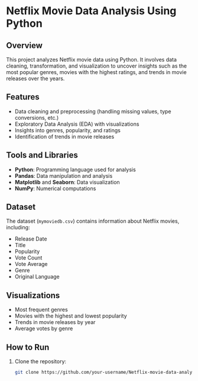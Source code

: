 # Netflix Movie Data Analysis Using Python

## Overview
This project analyzes Netflix movie data using Python. It involves data cleaning, transformation, and visualization to uncover insights such as the most popular genres, movies with the highest ratings, and trends in movie releases over the years.

## Features
- Data cleaning and preprocessing (handling missing values, type conversions, etc.)
- Exploratory Data Analysis (EDA) with visualizations
- Insights into genres, popularity, and ratings
- Identification of trends in movie releases

## Tools and Libraries
- **Python**: Programming language used for analysis
- **Pandas**: Data manipulation and analysis
- **Matplotlib** and **Seaborn**: Data visualization
- **NumPy**: Numerical computations

## Dataset
The dataset (`mymoviedb.csv`) contains information about Netflix movies, including:
- Release Date
- Title
- Popularity
- Vote Count
- Vote Average
- Genre
- Original Language

## Visualizations
- Most frequent genres
- Movies with the highest and lowest popularity
- Trends in movie releases by year
- Average votes by genre

## How to Run
1. Clone the repository:
   ```bash
   git clone https://github.com/your-username/Netflix-movie-data-analysis-using-Python.git
